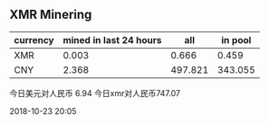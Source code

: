 ## XMR Minering

|currency|mined in last 24 hours|all|in pool|
|---|---|---|---|
|XMR|0.003|0.666|0.459|
|CNY|2.368|497.821|343.055|

今日美元对人民币 6.94	今日xmr对人民币747.07


2018-10-23 20:05